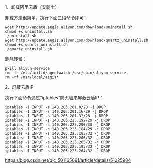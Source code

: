 1、卸载阿里云盾（安骑士）

卸载方法很简单，执行下面三段命令即可：

```shell
wget http://update.aegis.aliyun.com/download/uninstall.sh
chmod +x uninstall.sh
./uninstall.sh
wget http://update.aegis.aliyun.com/download/quartz_uninstall.sh
chmod +x quartz_uninstall.sh
./quartz_uninstall.sh
```

删除残留：

```shell
pkill aliyun-service
rm -fr /etc/init.d/agentwatch /usr/sbin/aliyun-service
rm -rf /usr/local/aegis*
```



2、屏蔽云盾IP

执行下面命令通过“iptables”防火墙来屏蔽云盾IP：

```shell
iptables -I INPUT -s 140.205.201.0/28 -j DROP
iptables -I INPUT -s 140.205.201.16/29 -j DROP
iptables -I INPUT -s 140.205.201.32/28 -j DROP
iptables -I INPUT -s 140.205.225.192/29 -j DROP
iptables -I INPUT -s 140.205.225.200/30 -j DROP
iptables -I INPUT -s 140.205.225.184/29 -j DROP
iptables -I INPUT -s 140.205.225.183/32 -j DROP
iptables -I INPUT -s 140.205.225.206/32 -j DROP
iptables -I INPUT -s 140.205.225.205/32 -j DROP
iptables -I INPUT -s 140.205.225.195/32 -j DROP
iptables -I INPUT -s 140.205.225.204/32 -j DROP
```

https://blog.csdn.net/qjc_501165091/article/details/51225984
